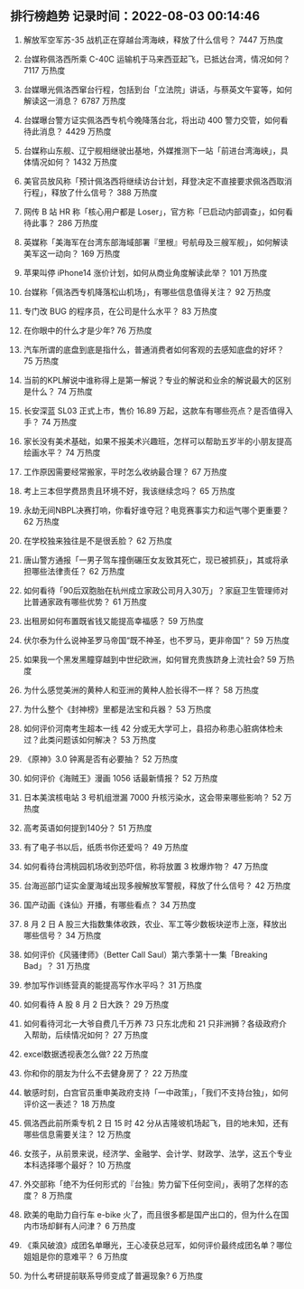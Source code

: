 
## 排行榜趋势 记录时间：2022-08-03 00:14:46
  
  1. 解放军空军苏-35 战机正在穿越台湾海峡，释放了什么信号？ 7447 万热度
    
  2. 台媒称佩洛西所乘 C-40C 运输机于马来西亚起飞，已抵达台湾，情况如何？ 7117 万热度
    
  3. 台媒曝光佩洛西窜台行程，包括到台「立法院」讲话，与蔡英文午宴等，如何解读这一消息？ 6787 万热度
    
  4. 台媒曝台警方证实佩洛西专机今晚降落台北，将出动 400 警力交管，如何看待此消息？ 4429 万热度
    
  5. 台媒称山东舰、辽宁舰相继驶出基地，外媒推测下一站「前进台湾海峡」，具体情况如何？ 1432 万热度
    
  6. 美官员放风称「预计佩洛西将继续访台计划，拜登决定不直接要求佩洛西取消行程」，释放了什么信号？ 388 万热度
    
  7. 网传 B 站 HR 称「核心用户都是 Loser」，官方称「已启动内部调查」，如何看待此事？ 286 万热度
    
  8. 英媒称「美海军在台湾东部海域部署『里根』号航母及三艘军舰」，如何解读美军这一动向？ 169 万热度
    
  9. 苹果叫停 iPhone14 涨价计划，如何从商业角度解读此举？ 101 万热度
    
  10. 台媒称「佩洛西专机降落松山机场」，有哪些信息值得关注？ 92 万热度
    
  11. 专门改 BUG 的程序员，在公司是什么水平？ 83 万热度
    
  12. 在你眼中的什么才是少年? 76 万热度
    
  13. 汽车所谓的底盘到底是指什么，普通消费者如何客观的去感知底盘的好坏？ 75 万热度
    
  14. 当前的KPL解说中谁称得上是第一解说？专业的解说和业余的解说最大的区别是什么？ 74 万热度
    
  15. 长安深蓝 SL03 正式上市，售价 16.89 万起，这款车有哪些亮点？是否值得入手？ 74 万热度
    
  16. 家长没有美术基础，如果不报美术兴趣班，怎样可以帮助五岁半的小朋友提高绘画水平？ 74 万热度
    
  17. 工作原因需要经常搬家，平时怎么收纳最合理？ 67 万热度
    
  18. 考上三本但学费昂贵且环境不好，我该继续念吗？ 65 万热度
    
  19. 永劫无间NBPL决赛打响，你看好谁夺冠？电竞赛事实力和运气哪个更重要？ 62 万热度
    
  20. 在学校独来独往是不是很丢脸？ 62 万热度
    
  21. 唐山警方通报「一男子驾车撞倒碾压女友致其死亡，现已被抓获」，其或将承担哪些法律责任？ 62 万热度
    
  22. 如何看待「90后双胞胎在杭州成立家政公司月入30万」？家庭卫生管理师对比普通家政有哪些优势？ 61 万热度
    
  23. 出租房如何布置既省钱又能提高幸福感？ 59 万热度
    
  24. 伏尔泰为什么说神圣罗马帝国“既不神圣，也不罗马，更非帝国”？ 59 万热度
    
  25. 如果我一个黑发黑瞳穿越到中世纪欧洲，如何冒充贵族跻身上流社会? 59 万热度
    
  26. 为什么感觉美洲的黄种人和亚洲的黄种人脸长得不一样？ 58 万热度
    
  27. 为什么整个《封神榜》里都是法宝和兵器？ 53 万热度
    
  28. 如何评价河南考生超本一线 42 分或无大学可上，县招办称患心脏病体检未过？此类问题该如何解决？ 53 万热度
    
  29. 《原神》3.0 钟离是否有必要抽？ 52 万热度
    
  30. 如何评价《海贼王》漫画 1056 话最新情报？ 52 万热度
    
  31. 日本美滨核电站 3 号机组泄漏 7000 升核污染水，这会带来哪些影响？ 52 万热度
    
  32. 高考英语如何提到140分？ 51 万热度
    
  33. 有了电子书以后，纸质书你还爱吗？ 49 万热度
    
  34. 如何看待台湾桃园机场收到恐吓信，称将放置 3 枚爆炸物？ 47 万热度
    
  35. 台海巡部门证实金厦海域出现多艘解放军警舰，释放了什么信号？ 42 万热度
    
  36. 国产动画《诛仙》开播，有哪些看点？ 34 万热度
    
  37. 8 月 2 日 A 股三大指数集体收跌，农业、军工等少数板块逆市上涨，释放出哪些信号？ 34 万热度
    
  38. 如何评价《风骚律师》（Better Call Saul）第六季第十一集「Breaking Bad」？ 31 万热度
    
  39. 参加写作训练营真的能提高写作水平吗？ 31 万热度
    
  40. 如何看待 A 股 8 月 2 日大跌？ 29 万热度
    
  41. 如何看待河北一大爷自费几千万养 73 只东北虎和 21 只非洲狮？各级政府介入帮助，后续情况如何？ 27 万热度
    
  42. excel数据透视表怎么做? 22 万热度
    
  43. 你和你的朋友为什么不去健身房了？ 22 万热度
    
  44. 敏感时刻，白宫官员重申美政府支持「一中政策」，「我们不支持台独」，如何评价这一表述？ 18 万热度
    
  45. 佩洛西此前所乘专机 2 日 15 时 42 分从吉隆坡机场起飞，目的地未知，还有哪些信息需要关注？ 12 万热度
    
  46. 女孩子，从前景来说，经济学、金融学、会计学、财政学、法学，这五个专业本科选择哪个最好？ 10 万热度
    
  47. 外交部称「绝不为任何形式的『台独』势力留下任何空间」，表明了怎样的态度？ 8 万热度
    
  48. 欧美的电助力自行车 e-bike 火了，而且很多都是国产出口的，但为什么在国内市场却鲜有人问津？ 6 万热度
    
  49. 《乘风破浪》成团名单曝光，王心凌获总冠军，如何评价最终成团名单？哪位姐姐是你的意难平？ 6 万热度
    
  50. 为什么考研提前联系导师变成了普遍现象? 6 万热度
    